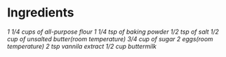 # Ingredients
*1 1/4 cups of all-purpose flour*
*1 1/4 tsp of baking powder*
*1/2 tsp of salt*
*1/2 cup of unsalted butter(room temperature)*
*3/4 cup of sugar*
*2 eggs(room temperature)*
*2 tsp vannila extract*
*1/2 cup buttermilk*